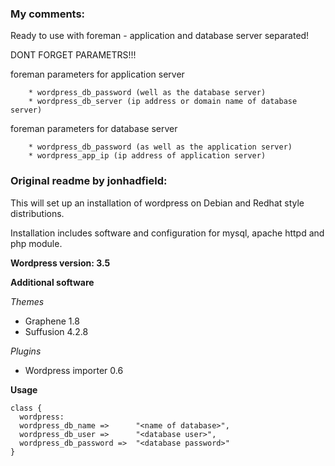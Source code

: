 ### My comments:

Ready to use with foreman - application and database server separated!

DONT FORGET PARAMETRS!!!

foreman parameters for application server

        * wordpress_db_password (well as the database server)
        * wordpress_db_server (ip address or domain name of database server)

foreman parameters for database server

        * wordpress_db_password (as well as the application server)
        * wordpress_app_ip (ip address of application server)



### Original readme by jonhadfield:

This will set up an installation of wordpress on Debian and Redhat style distributions.

Installation includes software and configuration for mysql, apache httpd and php module.

__Wordpress version: 3.5__

__Additional software__

_Themes_
* Graphene 1.8
* Suffusion 4.2.8

_Plugins_
* Wordpress importer 0.6

__Usage__

    class {
      wordpress:
      wordpress_db_name =>      "<name of database>",
      wordpress_db_user =>      "<database user>",
      wordpress_db_password =>  "<database password>"
    }
